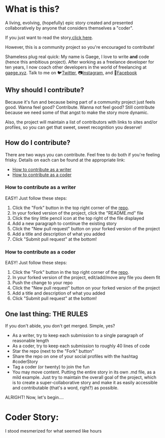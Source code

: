 # What is this?

A living, evolving, (hopefully) epic story created and presented collaboratively by anyone that considers themselves a "coder".

If you just want to read the story,[click here](#coder-story).

However, this is a community project so you're encouraged to contribute!

Shameless plug real quick: My name is Gaege, I love to write **and** code (hence this ambitious project). After working as a freelance developer for ten years, I now coach other developers in the world of freelancing at [gaege.xyz](https://www.gaege.xyz). Talk to me on :bird:[Twitter](https://www.twitter.com/gaegeroot), :camera:[Instagram](https://www.instagram.com/gaegeroot), and :bust_in_silhouette:[Facebook](https://www.facebook.com/gaegeroot)

## Why should I contribute?

Because it's fun and because being part of a community project just feels good. Wanna feel good? Contribute. Wanna not feel good? Still contribute because we need some of that angst to make the story more dynamic.

Also, the project will maintain a list of contributors with links to sites and/or profiles, so you can get that sweet, sweet recognition you deserve!

## How do I contribute?

There are two ways you can contribute. Feel free to do both if you're feeling frisky. Details on each can be found at the appropriate link:

* [How to contribute as a writer](#how-to-contribute-as-a-writer)
* [How to contribute as a coder](#how-to-contribute-as-a-coder)

### How to contribute as a writer
EASY! Just follow these steps:
1. Click the "Fork" button in the top right corner of the [repo](https://github.com/GaegeRoot/coder-story).
2. In your forked version of the project, click the "README.md" file
3. Click the tiny little pencil icon at the top right of the file displayed
4. Add a new paragraph to continue the existing story
5. Click the "New pull request" button on your forked version of the project
6. Add a title and description of what you added
7. Click "Submit pull request" at the bottom!

### How to contribute as a coder
EASY! Just follow these steps:
1. Click the "Fork" button in the top right corner of the [repo](https://github.com/GaegeRoot/coder-story).
2. In your forked version of the project, edit/add/move any file you deem fit
3. Push the change to your repo
4. Click the "New pull request" button on your forked version of the project
5. Add a title and description of what you added
6. Click "Submit pull request" at the bottom!

## One last thing: THE RULES
If you don't abide, you don't get merged. Simple, yes?
* As a writer, try to keep each submission to a single paragraph of reasonable length
* As a coder, try to keep each submission to roughly 40 lines of code
* Star the repo (next to the "Fork" button"
* Share the repo on one of your social profiles with the hashtag \#coderStory
* Tag a coder (or twenty) to join the fun
* You may move content. Putting the entire story in its own .md file, as a mild example. Just try to maintain the overall goal of the project, which is to create a super-collaborative story and make it as easily accessible and contributable (that's a word, right?) as possible.

ALRIGHT! Now, let's begin....

# Coder Story:

I stood mesmerized for what seemed like hours

